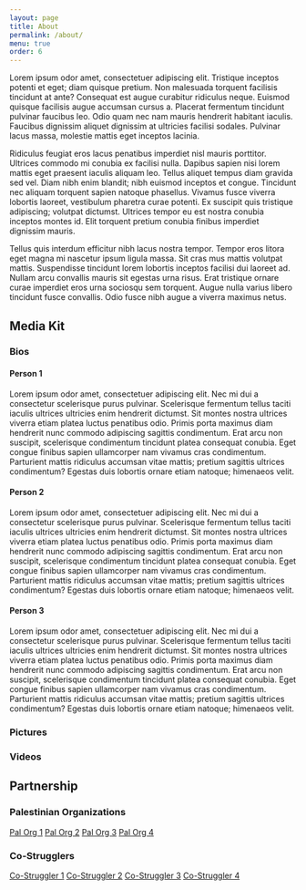 ```yaml
---
layout: page
title: About
permalink: /about/
menu: true
order: 6
---
```

Lorem ipsum odor amet, consectetuer adipiscing elit. Tristique inceptos potenti et eget; diam quisque pretium. Non malesuada torquent facilisis tincidunt at ante? Consequat est augue curabitur ridiculus neque. Euismod quisque facilisis augue accumsan cursus a. Placerat fermentum tincidunt pulvinar faucibus leo. Odio quam nec nam mauris hendrerit habitant iaculis. Faucibus dignissim aliquet dignissim at ultricies facilisi sodales. Pulvinar lacus massa, molestie mattis eget inceptos lacinia.

Ridiculus feugiat eros lacus penatibus imperdiet nisl mauris porttitor. Ultrices commodo mi conubia ex facilisi nulla. Dapibus sapien nisi lorem mattis eget praesent iaculis aliquam leo. Tellus aliquet tempus diam gravida sed vel. Diam nibh enim blandit; nibh euismod inceptos et congue. Tincidunt nec aliquam torquent sapien natoque phasellus. Vivamus fusce viverra lobortis laoreet, vestibulum pharetra curae potenti. Ex suscipit quis tristique adipiscing; volutpat dictumst. Ultrices tempor eu est nostra conubia inceptos montes id. Elit torquent pretium conubia finibus imperdiet dignissim mauris.

Tellus quis interdum efficitur nibh lacus nostra tempor. Tempor eros litora eget magna mi nascetur ipsum ligula massa. Sit cras mus mattis volutpat mattis. Suspendisse tincidunt lorem lobortis inceptos facilisi dui laoreet ad. Nullam arcu convallis mauris sit egestas urna risus. Erat tristique ornare curae imperdiet eros urna sociosqu sem torquent. Augue nulla varius libero tincidunt fusce convallis. Odio fusce nibh augue a viverra maximus netus.

## Media Kit
### Bios
#### Person 1
Lorem ipsum odor amet, consectetuer adipiscing elit. Nec mi dui a consectetur scelerisque purus pulvinar. Scelerisque fermentum tellus taciti iaculis ultrices ultricies enim hendrerit dictumst. Sit montes nostra ultrices viverra etiam platea luctus penatibus odio. Primis porta maximus diam hendrerit nunc commodo adipiscing sagittis condimentum. Erat arcu non suscipit, scelerisque condimentum tincidunt platea consequat conubia. Eget congue finibus sapien ullamcorper nam vivamus cras condimentum. Parturient mattis ridiculus accumsan vitae mattis; pretium sagittis ultrices condimentum? Egestas duis lobortis ornare etiam natoque; himenaeos velit.

#### Person 2
Lorem ipsum odor amet, consectetuer adipiscing elit. Nec mi dui a consectetur scelerisque purus pulvinar. Scelerisque fermentum tellus taciti iaculis ultrices ultricies enim hendrerit dictumst. Sit montes nostra ultrices viverra etiam platea luctus penatibus odio. Primis porta maximus diam hendrerit nunc commodo adipiscing sagittis condimentum. Erat arcu non suscipit, scelerisque condimentum tincidunt platea consequat conubia. Eget congue finibus sapien ullamcorper nam vivamus cras condimentum. Parturient mattis ridiculus accumsan vitae mattis; pretium sagittis ultrices condimentum? Egestas duis lobortis ornare etiam natoque; himenaeos velit.

#### Person 3
Lorem ipsum odor amet, consectetuer adipiscing elit. Nec mi dui a consectetur scelerisque purus pulvinar. Scelerisque fermentum tellus taciti iaculis ultrices ultricies enim hendrerit dictumst. Sit montes nostra ultrices viverra etiam platea luctus penatibus odio. Primis porta maximus diam hendrerit nunc commodo adipiscing sagittis condimentum. Erat arcu non suscipit, scelerisque condimentum tincidunt platea consequat conubia. Eget congue finibus sapien ullamcorper nam vivamus cras condimentum. Parturient mattis ridiculus accumsan vitae mattis; pretium sagittis ultrices condimentum? Egestas duis lobortis ornare etiam natoque; himenaeos velit.

### Pictures
### Videos

## Partnership
### Palestinian Organizations
<a href="">Pal Org 1</a>  <a href="">Pal Org 2</a>  <a href="">Pal Org 3</a>  <a href="">Pal Org 4</a>

### Co-Strugglers
<a href="">Co-Struggler 1</a>  <a href="">Co-Struggler 2</a>  <a href="">Co-Struggler 3</a>  <a href="">Co-Struggler 4</a>